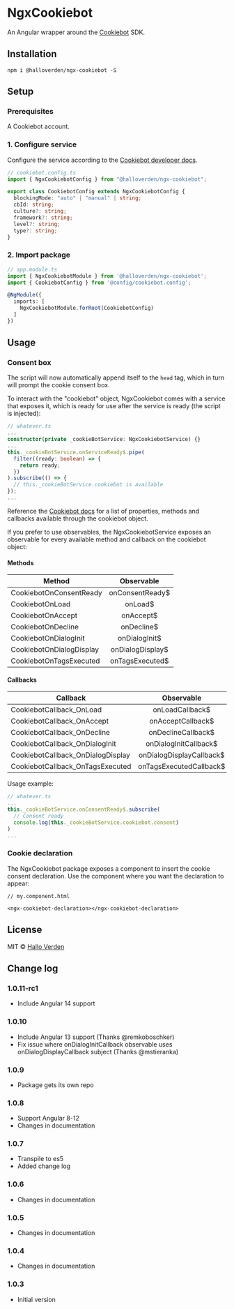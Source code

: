 # NgxCookiebot

An Angular wrapper around the [Cookiebot](https://www.cookiebot.com/) SDK.

## Installation

```
npm i @halloverden/ngx-cookiebot -S
```

## Setup

### Prerequisites

A Cookiebot account.

### 1. Configure service

Configure the service according to the [Cookiebot developer docs](https://www.cookiebot.com/en/developer/).

```typescript
// cookiebot.config.ts
import { NgxCookiebotConfig } from "@halloverden/ngx-cookiebot";

export class CookiebotConfig extends NgxCookiebotConfig {
  blockingMode: "auto" | "manual" | string;
  cbId: string;
  culture?: string;
  framework?: string;
  level?: string;
  type?: string;
}
```

### 2. Import package

```typescript
// app.module.ts
import { NgxCookiebotModule } from '@halloverden/ngx-cookiebot';
import { CookiebotConfig } from '@config/cookiebot.config';

@NgModule({
  imports: [
    NgxCookiebotModule.forRoot(CookiebotConfig)
  ]
})
```

## Usage

### Consent box

The script will now automatically append itself to the `head` tag, which in turn will prompt the cookie consent box.

To interact with the "cookiebot" object, NgxCookiebot comes with a service that exposes it, which is ready for use after the service is ready (the script is injected):

```typescript
// whatever.ts
...
constructor(private _cookieBotService: NgxCookiebotService) {}
...
this._cookieBotService.onServiceReady$.pipe(
  filter((ready: boolean) => {
    return ready;
  })
).subscribe(() => {
  // this._cookieBotService.cookiebot is available
});
...
```

Reference the [Cookiebot docs](https://www.cookiebot.com/en/developer/) for a list of properties, methods and callbacks available through the cookiebot object.

If you prefer to use observables, the NgxCookiebotService exposes an observable for every available method and callback on the cookiebot object:

#### Methods

| Method                   |    Observable    |
| ------------------------ | :--------------: |
| CookiebotOnConsentReady  | onConsentReady$  |
| CookiebotOnLoad          |     onLoad$      |
| CookiebotOnAccept        |    onAccept$     |
| CookiebotOnDecline       |    onDecline$    |
| CookiebotOnDialogInit    |  onDialogInit$   |
| CookiebotOnDialogDisplay | onDialogDisplay$ |
| CookiebotOnTagsExecuted  | onTagsExecuted$  |

#### Callbacks

| Callback                          |        Observable        |
| --------------------------------- | :----------------------: |
| CookiebotCallback_OnLoad          |     onLoadCallback$      |
| CookiebotCallback_OnAccept        |    onAcceptCallback$     |
| CookiebotCallback_OnDecline       |    onDeclineCallback$    |
| CookiebotCallback_OnDialogInit    |  onDialogInitCallback$   |
| CookiebotCallback_OnDialogDisplay | onDialogDisplayCallback$ |
| CookiebotCallback_OnTagsExecuted  | onTagsExecutedCallback$  |

Usage example:

```typescript
// whatever.ts
...
this._cookieBotService.onConsentReady$.subscribe(
  // Consent ready
  console.log(this._cookieBotService.cookiebot.consent)
)
...
```

### Cookie declaration

The NgxCookiebot package exposes a component to insert the cookie consent declaration.
Use the component where you want the declaration to appear:

```
// my.component.html

<ngx-cookiebot-declaration></ngx-cookiebot-declaration>
```

## License

MIT © [Hallo Verden](https://github.com/halloverden)

## Change log

### 1.0.11-rc1

- Include Angular 14 support

### 1.0.10

- Include Angular 13 support (Thanks @remkoboschker)
- Fix issue where onDialogInitCallback observable uses onDialogDisplayCallback subject (Thanks @mstieranka)

### 1.0.9

- Package gets its own repo

### 1.0.8

- Support Angular 8-12
- Changes in documentation

### 1.0.7

- Transpile to es5
- Added change log

### 1.0.6

- Changes in documentation

### 1.0.5

- Changes in documentation

### 1.0.4

- Changes in documentation

### 1.0.3

- Initial version
